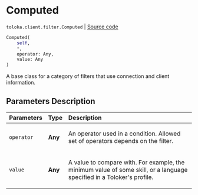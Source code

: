 # Computed
`toloka.client.filter.Computed` | [Source code](https://github.com/Toloka/toloka-kit/blob/v1.2.1/src/client/filter.py#L198)

```python
Computed(
    self,
    *,
    operator: Any,
    value: Any
)
```

A base class for a category of filters that use connection and client information.

## Parameters Description

| Parameters | Type | Description |
| :----------| :----| :-----------|
`operator`|**Any**|<p>An operator used in a condition. Allowed set of operators depends on the filter.</p>
`value`|**Any**|<p>A value to compare with. For example, the minimum value of some skill, or a language specified in a Toloker&#x27;s profile.</p>
